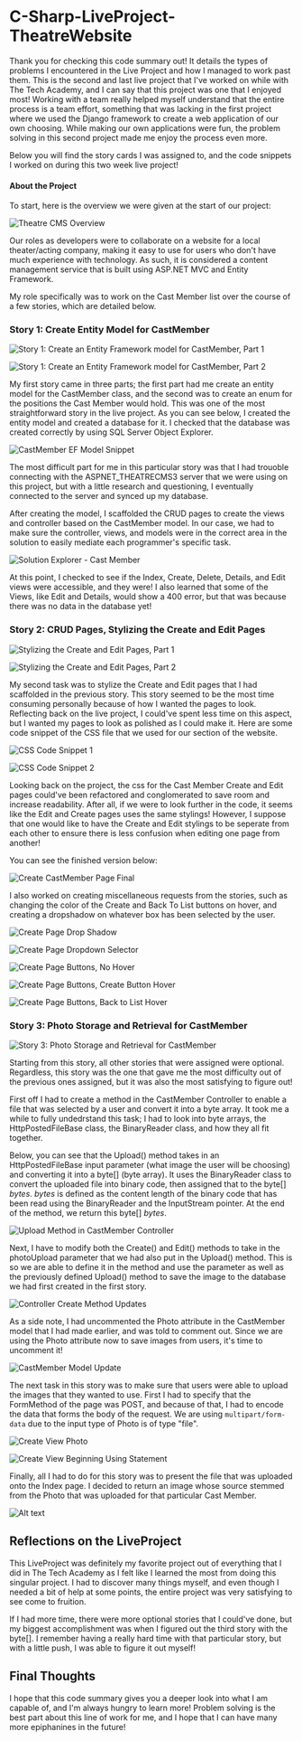 # C-Sharp-LiveProject-TheatreWebsite
 
Thank you for checking this code summary out! It details the types of problems I encountered in the Live Project and how I managed to work past them.  This is the second and last live project that I've worked on while with The Tech Academy, and I can say that this project was one that I enjoyed most! Working with a team really helped myself understand that the entire process is a team effort, something that was lacking in the first project where we used the Django framework to create a web application of our own choosing. While making our own applications were fun, the problem solving in this second project made me enjoy the process even more.

Below you will find the story cards I was assigned to, and the code snippets I worked on during this two week live project! 


#### About the Project

To start, here is the overview we were given at the start of our project:

![Theatre CMS Overview](../../../../../../../C:/Users/dell/Desktop/LiveProjects/TheatreCMS3/C-Sharp-LiveProject-TheatreWebsite/Photos/StoryCards/TheatreCMSOverview.png)

Our roles as developers were to collaborate on a website for a local theater/acting company, making it easy to use for users who don't have much experience with technology. As such, it is considered a content management service that is built using ASP.NET MVC and Entity Framework.

My role specifically was to work on the Cast Member list over the course of a few stories, which are detailed below.

### Story 1: Create Entity Model for CastMember

![Story 1: Create an Entity Framework model for CastMember, Part 1](../../../../../../../C:/Users/dell/Desktop/LiveProjects/TheatreCMS3/C-Sharp-LiveProject-TheatreWebsite/Photos/StoryCards/Card1CastMemberEM.jpg)

![Story 1: Create an Entity Framework model for CastMember, Part 2](../../../../../../../C:/Users/dell/Desktop/LiveProjects/TheatreCMS3/C-Sharp-LiveProject-TheatreWebsite/Photos/StoryCards/Card1CastMemberEM2.jpg)

My first story came in three parts; the first part had me create an entity model for the CastMember class, and the second was to create an enum for the positions the Cast Member would hold. This was one of the most straightforward story in the live project. As you can see below, I created the entity model and created a database for it. I checked that the database was created correctly by using SQL Server Object Explorer.

![CastMember EF Model Snippet](../../../../../../../C:/Users/dell/Desktop/LiveProjects/TheatreCMS3/C-Sharp-LiveProject-TheatreWebsite/Photos/CastMemberModelSnippet.png)

The most difficult part for me in this particular story was that I had trouoble connecting with the ASPNET_THEATRECMS3 server that we were using on this project, but with a little research and questioning, I eventually connected to the server and synced up my database. 

After creating the model, I scaffolded the CRUD pages to create the views and controller based on the CastMember model. In our case, we had to make sure the controller, views, and models were in the correct area in the solution to easily mediate each programmer's specific task.

![Solution Explorer - Cast Member](../../../../../../../C:/Users/dell/Desktop/LiveProjects/TheatreCMS3/C-Sharp-LiveProject-TheatreWebsite/Photos/CRUDPart1Solution.png)

At this point, I checked to see if the Index, Create, Delete, Details, and Edit views were accessible, and they were! I also learned that some of the Views, like Edit and Details, would show a 400 error, but that was because there was no data in the database yet!

### Story 2: CRUD Pages, Stylizing the Create and Edit Pages

![Stylizing the Create and Edit Pages, Part 1](../../../../../../../C:/Users/dell/Desktop/LiveProjects/TheatreCMS3/C-Sharp-LiveProject-TheatreWebsite/Photos/StoryCards/Card2CRUDPart1.jpg)

![Stylizing the Create and Edit Pages, Part 2](../../../../../../../C:/Users/dell/Desktop/LiveProjects/TheatreCMS3/C-Sharp-LiveProject-TheatreWebsite/Photos/StoryCards/Card2CRUDPart1-2.jpg)


My second task was to stylize the Create and Edit pages that I had scaffolded in the previous story. This story seemed to be the most time consuming personally because of how I wanted the pages to look. Reflecting back on the live project, I could've spent less time on this aspect, but I wanted my pages to look as polished as I could make it. Here are some code snippet of the CSS file that we used for our section of the website. 

![CSS Code Snippet 1](../../../../../../../C:/Users/dell/Desktop/LiveProjects/TheatreCMS3/C-Sharp-LiveProject-TheatreWebsite/Photos/CSSCodeSnippet1.png)

![CSS Code Snippet 2](../../../../../../../C:/Users/dell/Desktop/LiveProjects/TheatreCMS3/C-Sharp-LiveProject-TheatreWebsite/Photos/CSSCodeSnippet2.png)

Looking back on the project, the css for the Cast Member Create and Edit pages could've been refactored and conglomerated to save room and increase readability. After all, if we were to look further in the code, it seems like the Edit and Create pages uses the same stylings! However, I suppose that one would like to have the Create and Edit stylings to be seperate from each other to ensure there is less confusion when editing one page from another!

You can see the finished version below:

![Create CastMember Page Final](../../../../../../../C:/Users/dell/Desktop/LiveProjects/TheatreCMS3/C-Sharp-LiveProject-TheatreWebsite/Photos/CreateCastMemberPageFinal.png)

I also worked on creating miscellaneous requests from the stories, such as changing the color of the Create and Back To List buttons on hover, and creating a dropshadow on whatever box has been selected by the user.

![Create Page Drop Shadow](../../../../../../../C:/Users/dell/Desktop/LiveProjects/TheatreCMS3/C-Sharp-LiveProject-TheatreWebsite/Photos/CreatePageDropShadowBox.png)

![Create Page Dropdown Selector](../../../../../../../C:/Users/dell/Desktop/LiveProjects/TheatreCMS3/C-Sharp-LiveProject-TheatreWebsite/Photos/CreateCastMemberDropdownMenu.png)

![Create Page Buttons, No Hover](../../../../../../../C:/Users/dell/Desktop/LiveProjects/TheatreCMS3/C-Sharp-LiveProject-TheatreWebsite/Photos/CreatePageNoHover.png)

![Create Page Buttons, Create Button Hover](../../../../../../../C:/Users/dell/Desktop/LiveProjects/TheatreCMS3/C-Sharp-LiveProject-TheatreWebsite/Photos/CreatePageCreateHover.png)

![Create Page Buttons, Back to List Hover](../../../../../../../C:/Users/dell/Desktop/LiveProjects/TheatreCMS3/C-Sharp-LiveProject-TheatreWebsite/Photos/CreatePageBackToListHover.png)

### Story 3: Photo Storage and Retrieval for CastMember

![Story 3: Photo Storage and Retrieval for CastMember](../../../../../../../C:/Users/dell/Desktop/LiveProjects/TheatreCMS3/C-Sharp-LiveProject-TheatreWebsite/Photos/StoryCards/Card3PhotoStorage.png)

Starting from this story, all other stories that were assigned were optional. Regardless, this story was the one that gave me the most difficulty out of the previous ones assigned, but it was also the most satisfying to figure out! 

First off I had to create a method in the CastMember Controller to enable a file that was selected by a user and convert it into a byte array. It took me a while to fully undedrstand this task; I had to look into byte arrays, the HttpPostedFileBase class, the BinaryReader class, and how they all fit together.

Below, you can see that the Upload() method takes in an HttpPostedFileBase input parameter (what image the user will be choosing) and converting it into a byte[] (byte array). It uses the BinaryReader class to convert the uploaded file into binary code, then assigned that to the byte[] *bytes*. *bytes* is defined as the content length of the binary code that has been read using the BinaryReader and the InputStream pointer. At the end of the method, we return this byte[] *bytes*.

![Upload Method in CastMember Controller](../../../../../../../C:/Users/dell/Desktop/LiveProjects/TheatreCMS3/C-Sharp-LiveProject-TheatreWebsite/Photos/UploadMethod.png)

Next, I have to modify both the Create() and Edit() methods to take in the photoUpload parameter that we had also put in the Upload() method. This is so we are able to define it in the method and use the parameter as well as the previously defined Upload() method to save the image to the database we had first created in the first story. 

![Controller Create Method Updates](../../../../../../../C:/Users/dell/Desktop/LiveProjects/TheatreCMS3/C-Sharp-LiveProject-TheatreWebsite/Photos/CreatePhotoUploadController.png)

As a side note, I had uncommented the Photo attribute in the CastMember model that I had made earlier, and was told to comment out. Since we are using the Photo attribute now to save images from users, it's time to uncomment it!

![CastMember Model Update](../../../../../../../C:/Users/dell/Desktop/LiveProjects/TheatreCMS3/C-Sharp-LiveProject-TheatreWebsite/Photos/CastMemberModelStory3Update.png)

The next task in this story was to make sure that users were able to upload the images that they wanted to use. First I had to specify that the FormMethod of the page was POST, and because of that, I had to encode the data that forms the body of the request. We are using `multipart/form-data` due to the input type of Photo is of type "file".

![Create View Photo](../../../../../../../C:/Users/dell/Desktop/LiveProjects/TheatreCMS3/C-Sharp-LiveProject-TheatreWebsite/Photos/CreateViewPhoto.png)

![Create View Beginning Using Statement](../../../../../../../C:/Users/dell/Desktop/LiveProjects/TheatreCMS3/C-Sharp-LiveProject-TheatreWebsite/Photos/CreateViewEnctype.png)

Finally, all I had to do for this story was to present the file that was uploaded onto the Index page. I decided to return an image whose source stemmed from the Photo that was uploaded for that particular Cast Member. 

![Alt text](../../../../../../../C:/Users/dell/Desktop/LiveProjects/TheatreCMS3/C-Sharp-LiveProject-TheatreWebsite/Photos/IndexViewImage.png)


## Reflections on the LiveProject

This LiveProject was definitely my favorite project out of everything that I did in The Tech Academy as I felt like I learned the most from doing this singular project. I had to discover many things myself, and even though I needed a bit of help at some points, the entire project was very satisfying to see come to fruition. 

If I had more time, there were more optional stories that I could've done, but my biggest accomplishment was when I figured out the third story with the byte[]. I remember having a really hard time with that particular story, but with a little push, I was able to figure it out myself! 

## Final Thoughts

I hope that this code summary gives you a deeper look into what I am capable of, and I'm always hungry to learn more! Problem solving is the best part about this line of work for me, and I hope that I can have many more epiphanines in the future!